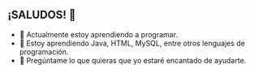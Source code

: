 ## ¡SALUDOS! 👋

- 🔭 Actualmente estoy aprendiendo a programar.
- 🌱 Estoy aprendiendo Java, HTML, MySQL, entre otros lenguajes de programación.
- 💬 Pregúntame lo que quieras que yo estaré encantado de ayudarte.
